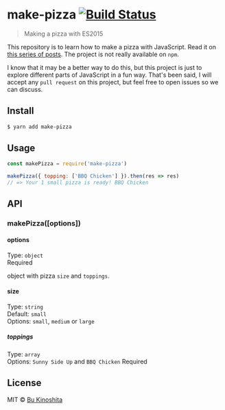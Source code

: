 # make-pizza [![Build Status](https://travis-ci.org/bukinoshita/make-pizza.svg?branch=master)](https://travis-ci.org/bukinoshita/make-pizza)

> Making a pizza with ES2015

This repository is to learn how to make a pizza with JavaScript. Read it on [this series of posts](https://medium.com/@bukinoshita/part-i-how-to-create-a-node-module-5f3b1d3b4b70). The project is not really available on `npm`.

I know that it may be a better way to do this, but this project is just to explore different parts of JavaScript in a fun way. That's been said, I will accept any `pull request` on this project, but feel free to open issues so we can discuss.


## Install

```bash
$ yarn add make-pizza
```


## Usage

```js
const makePizza = require('make-pizza')

makePizza({ topping: ['BBQ Chicken'] }).then(res => res)
// => Your 1 small pizza is ready! BBQ Chicken
```


## API

### makePizza([options])

#### options

Type: `object`<br/>
Required

object with pizza `size` and `toppings`.

#### size

Type: `string`<br />
Default: `small`<br />
Options: `small`, `medium` or `large`

##### toppings

Type: `array`<br/>
Options: `Sunny Side Up` and `BBQ Chicken`
Required


## License

MIT © [Bu Kinoshita](https://bukinoshita.io)
